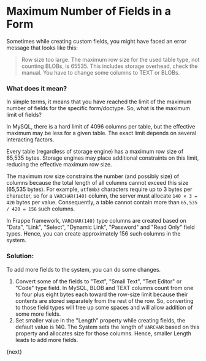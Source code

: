 <!-- add-breadcrumbs -->
# Maximum Number of Fields in a Form

Sometimes while creating custom fields, you might have faced an error message that looks like this:

> Row size too large. The maximum row size for the used table type, not counting BLOBs, is 65535. This includes storage overhead, check the manual. You have to change some columns to TEXT or BLOBs.

### What does it mean?

In simple terms, it means that you have reached the limit of the maximum number of fields for the specific form/doctype. So, what is the maximum limit of fields?

In MySQL, there is a hard limit of 4096 columns per table, but the effective maximum may be less for a given table. The exact limit depends on several interacting factors.

Every table (regardless of storage engine) has a maximum row size of 65,535 bytes. Storage engines may place additional constraints on this limit, reducing the effective maximum row size.

The maximum row size constrains the number (and possibly size) of columns because the total length of all columns cannot exceed this size (65,535 bytes). For example, `utf8mb3` characters require up to 3 bytes per character, so for a `VARCHAR(140)` column, the server must allocate `140 × 3 = 420` bytes per value. Consequently, a table cannot contain more than `65,535 / 420 = 156` such columns.

In Frappe framework, `VARCHAR(140)` type columns are created based on "Data", "Link", "Select", "Dynamic Link", "Password" and "Read Only" field types. Hence, you can create approximately 156 such columns in the system.

### Solution:

To add more fields to the system, you can do some changes.

1. Convert some of the fields to "Text", "Small Text", "Text Editor" or "Code" type field. In MySQL, BLOB and TEXT columns count from one to four plus eight bytes each toward the row-size limit because their contents are stored separately from the rest of the row. So, converting to those field types will free up some spaces and will allow addition of some more fields.
2. Set smaller value in the "Length" property while creating fields, the default value is 140. The System sets the length of `VARCHAR` based on this property and allocates size for those columns. Hence, smaller Length leads to add more fields.

{next}
